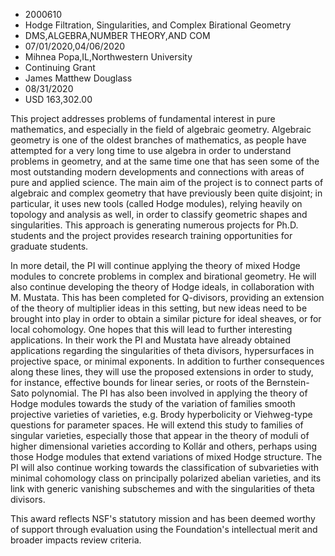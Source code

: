 
* 2000610
* Hodge Filtration, Singularities, and Complex Birational Geometry
* DMS,ALGEBRA,NUMBER THEORY,AND COM
* 07/01/2020,04/06/2020
* Mihnea Popa,IL,Northwestern University
* Continuing Grant
* James Matthew Douglass
* 08/31/2020
* USD 163,302.00

This project addresses problems of fundamental interest in pure mathematics, and
especially in the field of algebraic geometry. Algebraic geometry is one of the
oldest branches of mathematics, as people have attempted for a very long time to
use algebra in order to understand problems in geometry, and at the same time
one that has seen some of the most outstanding modern developments and
connections with areas of pure and applied science. The main aim of the project
is to connect parts of algebraic and complex geometry that have previously been
quite disjoint; in particular, it uses new tools (called Hodge modules), relying
heavily on topology and analysis as well, in order to classify geometric shapes
and singularities. This approach is generating numerous projects for Ph.D.
students and the project provides research training opportunities for graduate
students.

In more detail, the PI will continue applying the theory of mixed Hodge modules
to concrete problems in complex and birational geometry. He will also continue
developing the theory of Hodge ideals, in collaboration with M. Mustata. This
has been completed for Q-divisors, providing an extension of the theory of
multiplier ideas in this setting, but new ideas need to be brought into play in
order to obtain a similar picture for ideal sheaves, or for local cohomology.
One hopes that this will lead to further interesting applications. In their work
the PI and Mustata have already obtained applications regarding the
singularities of theta divisors, hypersurfaces in projective space, or minimal
exponents. In addition to further consequences along these lines, they will use
the proposed extensions in order to study, for instance, effective bounds for
linear series, or roots of the Bernstein-Sato polynomial. The PI has also been
involved in applying the theory of Hodge modules towards the study of the
variation of families smooth projective varieties of varieties, e.g. Brody
hyperbolicity or Viehweg-type questions for parameter spaces. He will extend
this study to families of singular varieties, especially those that appear in
the theory of moduli of higher dimensional varieties according to Kollár and
others, perhaps using those Hodge modules that extend variations of mixed Hodge
structure. The PI will also continue working towards the classification of
subvarieties with minimal cohomology class on principally polarized abelian
varieties, and its link with generic vanishing subschemes and with the
singularities of theta divisors.

This award reflects NSF's statutory mission and has been deemed worthy of
support through evaluation using the Foundation's intellectual merit and broader
impacts review criteria.
